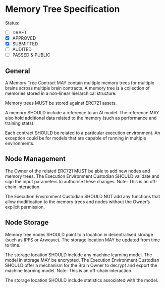 # Memory Tree Specification

Status:

- [ ] DRAFT
- [x] APPROVED
- [x] SUBMITTED
- [ ] AUDITED
- [ ] PASSED & PUBLIC

## General

A Memory Tree Contract MAY contain multiple memory trees for multiple brains across multiple brain contracts. A memory tree is a collection of memories stored in a non-linear hierarchical structure.

Memory trees MUST be stored against ERC721 assets.

A memory SHOULD include a reference to an AI model. The reference MAY also hold additional data related to the memory (such as performance and training stats).

Each contract SHOULD be related to a particular execution environment. An exception could be for models that are capable of running in multiple environments.

## Node Management

The Owner of the related ERC721 MUST be able to add new nodes and memory trees. The Execution Environment Custodian SHOULD validate and sign the input parameters to authorise these changes. Note: This is an off-chain interaction.

The Execution Environment Custodian SHOULD NOT add any functions that allow modification to the memory trees and nodes without the Owner’s explicit permission.

## Node Storage

Memory tree nodes SHOULD point to a location in decentralised storage (such as IPFS or Arweave). The storage location MAY be updated from time to time.

The storage location SHOULD include any machine learning model. The model in storage MAY be encrypted. The Execution Environment Custodian SHOULD offer a mechanism for the Brain Owner to decrypt and export the machine learning model. Note: This is an off-chain interaction.

The storage location SHOULD include statistics associated with the model.
